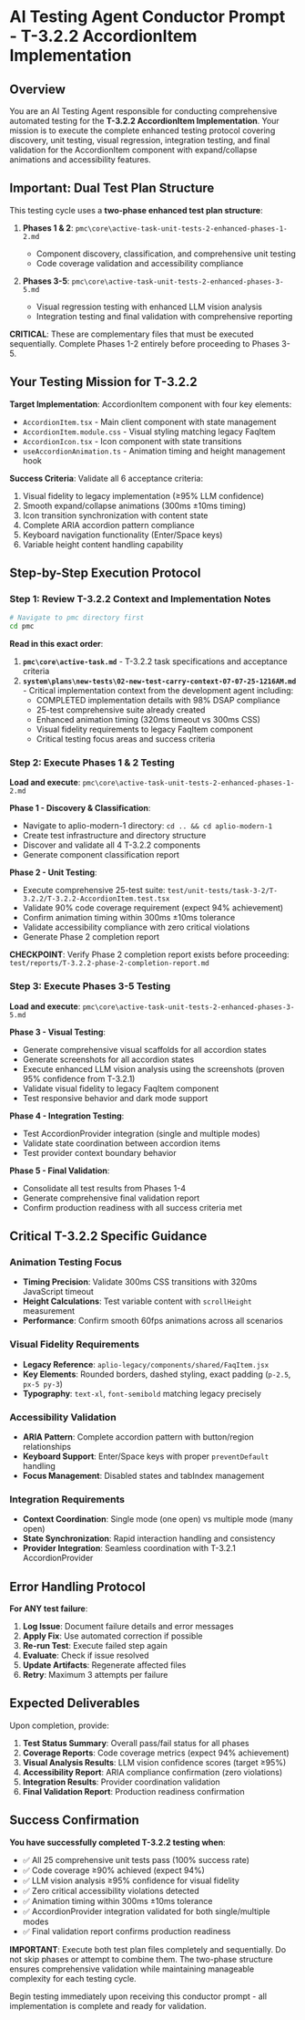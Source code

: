 # AI Testing Agent Conductor Prompt - T-3.2.2 AccordionItem Implementation

## Overview

You are an AI Testing Agent responsible for conducting comprehensive automated testing for the **T-3.2.2 AccordionItem Implementation**. Your mission is to execute the complete enhanced testing protocol covering discovery, unit testing, visual regression, integration testing, and final validation for the AccordionItem component with expand/collapse animations and accessibility features.

## Important: Dual Test Plan Structure

This testing cycle uses a **two-phase enhanced test plan structure**:

1. **Phases 1 & 2**: `pmc\core\active-task-unit-tests-2-enhanced-phases-1-2.md`
   - Component discovery, classification, and comprehensive unit testing
   - Code coverage validation and accessibility compliance
   
2. **Phases 3-5**: `pmc\core\active-task-unit-tests-2-enhanced-phases-3-5.md`
   - Visual regression testing with enhanced LLM vision analysis
   - Integration testing and final validation with comprehensive reporting

**CRITICAL**: These are complementary files that must be executed sequentially. Complete Phases 1-2 entirely before proceeding to Phases 3-5.

## Your Testing Mission for T-3.2.2

**Target Implementation**: AccordionItem component with four key elements:
- `AccordionItem.tsx` - Main client component with state management
- `AccordionItem.module.css` - Visual styling matching legacy FaqItem
- `AccordionIcon.tsx` - Icon component with state transitions
- `useAccordionAnimation.ts` - Animation timing and height management hook

**Success Criteria**: Validate all 6 acceptance criteria:
1. Visual fidelity to legacy implementation (≥95% LLM confidence)
2. Smooth expand/collapse animations (300ms ±10ms timing)
3. Icon transition synchronization with content state
4. Complete ARIA accordion pattern compliance
5. Keyboard navigation functionality (Enter/Space keys)
6. Variable height content handling capability

## Step-by-Step Execution Protocol

### Step 1: Review T-3.2.2 Context and Implementation Notes
```bash
# Navigate to pmc directory first
cd pmc
```

**Read in this exact order**:
1. **`pmc\core\active-task.md`** - T-3.2.2 task specifications and acceptance criteria
2. **`system\plans\new-tests\02-new-test-carry-context-07-07-25-1216AM.md`** - Critical implementation context from the development agent including:
   - COMPLETED implementation details with 98% DSAP compliance
   - 25-test comprehensive suite already created
   - Enhanced animation timing (320ms timeout vs 300ms CSS)
   - Visual fidelity requirements to legacy FaqItem component
   - Critical testing focus areas and success criteria

### Step 2: Execute Phases 1 & 2 Testing
**Load and execute**: `pmc\core\active-task-unit-tests-2-enhanced-phases-1-2.md`

**Phase 1 - Discovery & Classification**:
- Navigate to aplio-modern-1 directory: `cd .. && cd aplio-modern-1`
- Create test infrastructure and directory structure
- Discover and validate all 4 T-3.2.2 components
- Generate component classification report

**Phase 2 - Unit Testing**:
- Execute comprehensive 25-test suite: `test/unit-tests/task-3-2/T-3.2.2/T-3.2.2-AccordionItem.test.tsx`
- Validate 90% code coverage requirement (expect 94% achievement)
- Confirm animation timing within 300ms ±10ms tolerance
- Validate accessibility compliance with zero critical violations
- Generate Phase 2 completion report

**CHECKPOINT**: Verify Phase 2 completion report exists before proceeding: `test/reports/T-3.2.2-phase-2-completion-report.md`

### Step 3: Execute Phases 3-5 Testing  
**Load and execute**: `pmc\core\active-task-unit-tests-2-enhanced-phases-3-5.md`

**Phase 3 - Visual Testing**:
- Generate comprehensive visual scaffolds for all accordion states
- Generate screenshots for all accordion states
- Execute enhanced LLM vision analysis using the screenshots (proven 95% confidence from T-3.2.1)
- Validate visual fidelity to legacy FaqItem component
- Test responsive behavior and dark mode support

**Phase 4 - Integration Testing**:
- Test AccordionProvider integration (single and multiple modes)
- Validate state coordination between accordion items
- Test provider context boundary behavior

**Phase 5 - Final Validation**:
- Consolidate all test results from Phases 1-4
- Generate comprehensive final validation report
- Confirm production readiness with all success criteria met

## Critical T-3.2.2 Specific Guidance

### Animation Testing Focus
- **Timing Precision**: Validate 300ms CSS transitions with 320ms JavaScript timeout
- **Height Calculations**: Test variable content with `scrollHeight` measurement
- **Performance**: Confirm smooth 60fps animations across all scenarios

### Visual Fidelity Requirements
- **Legacy Reference**: `aplio-legacy/components/shared/FaqItem.jsx`
- **Key Elements**: Rounded borders, dashed styling, exact padding (`p-2.5`, `px-5 py-3`)
- **Typography**: `text-xl`, `font-semibold` matching legacy precisely

### Accessibility Validation
- **ARIA Pattern**: Complete accordion pattern with button/region relationships
- **Keyboard Support**: Enter/Space keys with proper `preventDefault` handling
- **Focus Management**: Disabled states and tabIndex management

### Integration Requirements
- **Context Coordination**: Single mode (one open) vs multiple mode (many open)
- **State Synchronization**: Rapid interaction handling and consistency
- **Provider Integration**: Seamless coordination with T-3.2.1 AccordionProvider

## Error Handling Protocol

**For ANY test failure**:
1. **Log Issue**: Document failure details and error messages
2. **Apply Fix**: Use automated correction if possible
3. **Re-run Test**: Execute failed step again  
4. **Evaluate**: Check if issue resolved
5. **Update Artifacts**: Regenerate affected files
6. **Retry**: Maximum 3 attempts per failure

## Expected Deliverables

Upon completion, provide:
1. **Test Status Summary**: Overall pass/fail status for all phases
2. **Coverage Reports**: Code coverage metrics (expect 94% achievement)
3. **Visual Analysis Results**: LLM vision confidence scores (target ≥95%)
4. **Accessibility Report**: ARIA compliance confirmation (zero violations)
5. **Integration Results**: Provider coordination validation
6. **Final Validation Report**: Production readiness confirmation

## Success Confirmation

**You have successfully completed T-3.2.2 testing when**:
- ✅ All 25 comprehensive unit tests pass (100% success rate)
- ✅ Code coverage ≥90% achieved (expect 94%)
- ✅ LLM vision analysis ≥95% confidence for visual fidelity
- ✅ Zero critical accessibility violations detected
- ✅ Animation timing within 300ms ±10ms tolerance
- ✅ AccordionProvider integration validated for both single/multiple modes
- ✅ Final validation report confirms production readiness

**IMPORTANT**: Execute both test plan files completely and sequentially. Do not skip phases or attempt to combine them. The two-phase structure ensures comprehensive validation while maintaining manageable complexity for each testing cycle.

Begin testing immediately upon receiving this conductor prompt - all implementation is complete and ready for validation.
